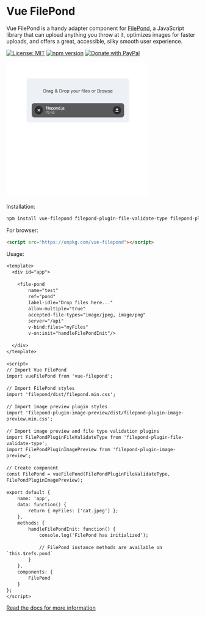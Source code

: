 # Vue FilePond

Vue FilePond is a handy adapter component for [FilePond](https://github.com/pqina/filepond), a JavaScript library that can upload anything you throw at it, optimizes images for faster uploads, and offers a great, accessible, silky smooth user experience.

[![License: MIT](https://img.shields.io/badge/license-MIT-blue.svg)](https://github.com/pqina/vue-filepond/blob/master/LICENSE)
[![npm version](https://badge.fury.io/js/vue-filepond.svg)](https://www.npmjs.com/package/vue-filepond)
[![Donate with PayPal](https://img.shields.io/badge/donate-PayPal.me-pink.svg)](https://www.paypal.me/rikschennink/10)

<img src="https://github.com/pqina/filepond-github-assets/blob/master/filepond-animation-01.gif?raw=true" width="370" alt=""/>

Installation:

```bash
npm install vue-filepond filepond-plugin-file-validate-type filepond-plugin-image-preview  --save
```

For browser:

```html
<script src="https://unpkg.com/vue-filepond"></script>
```

Usage:

```vue
<template>
  <div id="app">

    <file-pond
        name="test"
        ref="pond"
        label-idle="Drop files here..."
        allow-multiple="true"
        accepted-file-types="image/jpeg, image/png"
        server="/api"
        v-bind:files="myFiles"
        v-on:init="handleFilePondInit"/>

  </div>
</template>

<script>
// Import Vue FilePond
import vueFilePond from 'vue-filepond';

// Import FilePond styles
import 'filepond/dist/filepond.min.css';

// Import image preview plugin styles
import 'filepond-plugin-image-preview/dist/filepond-plugin-image-preview.min.css';

// Import image preview and file type validation plugins
import FilePondPluginFileValidateType from 'filepond-plugin-file-validate-type';
import FilePondPluginImagePreview from 'filepond-plugin-image-preview';

// Create component
const FilePond = vueFilePond(FilePondPluginFileValidateType, FilePondPluginImagePreview);

export default {
    name: 'app',
    data: function() {
        return { myFiles: ['cat.jpeg'] };
    },
    methods: {
        handleFilePondInit: function() {
            console.log('FilePond has initialized');

            // FilePond instance methods are available on `this.$refs.pond`
        }
    },
    components: {
        FilePond
    }
};
</script>
```

[Read the docs for more information](https://pqina.nl/filepond/docs/patterns/frameworks/vue/)
